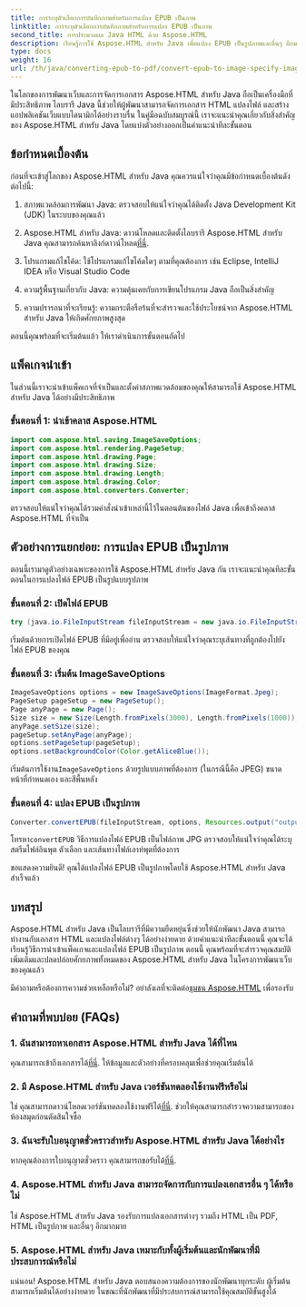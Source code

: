```yaml
---
title: การระบุตัวเลือกการบันทึกภาพสำหรับการแปลง EPUB เป็นภาพ
linktitle: การระบุตัวเลือกการบันทึกภาพสำหรับการแปลง EPUB เป็นภาพ
second_title: การประมวลผล Java HTML ด้วย Aspose.HTML
description: เรียนรู้การใช้ Aspose.HTML สำหรับ Java เพื่อแปลง EPUB เป็นรูปภาพและอื่นๆ อีกมากมาย สำรวจคำแนะนำทีละขั้นตอนของเรา #การพัฒนา Java #การพัฒนาเว็บ #การแปลงเอกสาร
type: docs
weight: 16
url: /th/java/converting-epub-to-pdf/convert-epub-to-image-specify-image-save-options/
---
```


ในโลกของการพัฒนาเว็บและการจัดการเอกสาร Aspose.HTML สำหรับ Java ถือเป็นเครื่องมือที่มีประสิทธิภาพ ไลบรารี Java นี้ช่วยให้ผู้พัฒนาสามารถจัดการเอกสาร HTML แปลงไฟล์ และสร้างแอปพลิเคชันเว็บแบบไดนามิกได้อย่างราบรื่น ในคู่มือฉบับสมบูรณ์นี้ เราจะแนะนำคุณเกี่ยวกับสิ่งสำคัญของ Aspose.HTML สำหรับ Java โดยแบ่งตัวอย่างออกเป็นคำแนะนำทีละขั้นตอน

## ข้อกำหนดเบื้องต้น

ก่อนที่จะเข้าสู่โลกของ Aspose.HTML สำหรับ Java คุณควรแน่ใจว่าคุณมีข้อกำหนดเบื้องต้นดังต่อไปนี้:

1. สภาพแวดล้อมการพัฒนา Java: ตรวจสอบให้แน่ใจว่าคุณได้ติดตั้ง Java Development Kit (JDK) ในระบบของคุณแล้ว

2. Aspose.HTML สำหรับ Java: ดาวน์โหลดและติดตั้งไลบรารี Aspose.HTML สำหรับ Java คุณสามารถค้นหาลิงก์ดาวน์โหลด[ที่นี่](https://releases.aspose.com/html/java/).

3. โปรแกรมแก้ไขโค้ด: ใช้โปรแกรมแก้ไขโค้ดใดๆ ตามที่คุณต้องการ เช่น Eclipse, IntelliJ IDEA หรือ Visual Studio Code

4. ความรู้พื้นฐานเกี่ยวกับ Java: ความคุ้นเคยกับการเขียนโปรแกรม Java ถือเป็นสิ่งสำคัญ

5. ความปรารถนาที่จะเรียนรู้: ความกระตือรือร้นที่จะสำรวจและใช้ประโยชน์จาก Aspose.HTML สำหรับ Java ให้เกิดศักยภาพสูงสุด

ตอนนี้คุณพร้อมที่จะเริ่มต้นแล้ว ให้เราดำเนินการขั้นตอนถัดไป

## แพ็คเกจนำเข้า

ในส่วนนี้เราจะนำเข้าแพ็คเกจที่จำเป็นและตั้งค่าสภาพแวดล้อมของคุณให้สามารถใช้ Aspose.HTML สำหรับ Java ได้อย่างมีประสิทธิภาพ 

### ขั้นตอนที่ 1: นำเข้าคลาส Aspose.HTML

```java
import com.aspose.html.saving.ImageSaveOptions;
import com.aspose.html.rendering.PageSetup;
import com.aspose.html.drawing.Page;
import com.aspose.html.drawing.Size;
import com.aspose.html.drawing.Length;
import com.aspose.html.drawing.Color;
import com.aspose.html.converters.Converter;
```

ตรวจสอบให้แน่ใจว่าคุณได้รวมคำสั่งนำเข้าเหล่านี้ไว้ในตอนต้นของไฟล์ Java เพื่อเข้าถึงคลาส Aspose.HTML ที่จำเป็น

## ตัวอย่างการแยกย่อย: การแปลง EPUB เป็นรูปภาพ

ตอนนี้เรามาดูตัวอย่างเฉพาะของการใช้ Aspose.HTML สำหรับ Java กัน เราจะแนะนำคุณทีละขั้นตอนในการแปลงไฟล์ EPUB เป็นรูปแบบรูปภาพ

### ขั้นตอนที่ 2: เปิดไฟล์ EPUB

```java
try (java.io.FileInputStream fileInputStream = new java.io.FileInputStream(Resources.input("input.epub"))) {
```

เริ่มต้นด้วยการเปิดไฟล์ EPUB ที่มีอยู่เพื่ออ่าน ตรวจสอบให้แน่ใจว่าคุณระบุเส้นทางที่ถูกต้องไปยังไฟล์ EPUB ของคุณ

### ขั้นตอนที่ 3: เริ่มต้น ImageSaveOptions

```java
ImageSaveOptions options = new ImageSaveOptions(ImageFormat.Jpeg);
PageSetup pageSetup = new PageSetup();
Page anyPage = new Page();
Size size = new Size(Length.fromPixels(3000), Length.fromPixels(1000));
anyPage.setSize(size);
pageSetup.setAnyPage(anyPage);
options.setPageSetup(pageSetup);
options.setBackgroundColor(Color.getAliceBlue());
```

 เริ่มต้นการใช้งาน`ImageSaveOptions` ด้วยรูปแบบภาพที่ต้องการ (ในกรณีนี้คือ JPEG) ขนาดหน้าที่กำหนดเอง และสีพื้นหลัง

### ขั้นตอนที่ 4: แปลง EPUB เป็นรูปภาพ

```java
Converter.convertEPUB(fileInputStream, options, Resources.output("output.jpg"));
```

 โทรหา`convertEPUB` วิธีการแปลงไฟล์ EPUB เป็นไฟล์ภาพ JPG ตรวจสอบให้แน่ใจว่าคุณได้ระบุสตรีมไฟล์อินพุต ตัวเลือก และเส้นทางไฟล์เอาท์พุตที่ต้องการ

ขอแสดงความยินดี! คุณได้แปลงไฟล์ EPUB เป็นรูปภาพโดยใช้ Aspose.HTML สำหรับ Java สำเร็จแล้ว

## บทสรุป

Aspose.HTML สำหรับ Java เป็นไลบรารีที่มีความยืดหยุ่นซึ่งช่วยให้นักพัฒนา Java สามารถทำงานกับเอกสาร HTML และแปลงไฟล์ต่างๆ ได้อย่างง่ายดาย ด้วยคำแนะนำทีละขั้นตอนนี้ คุณจะได้เรียนรู้วิธีการนำเข้าแพ็คเกจและแปลงไฟล์ EPUB เป็นรูปภาพ ตอนนี้ คุณพร้อมที่จะสำรวจคุณสมบัติเพิ่มเติมและปลดปล่อยศักยภาพทั้งหมดของ Aspose.HTML สำหรับ Java ในโครงการพัฒนาเว็บของคุณแล้ว

 มีคำถามหรือต้องการความช่วยเหลือหรือไม่? อย่าลังเลที่จะติดต่อ[ชุมชน Aspose.HTML](https://forum.aspose.com/) เพื่อรองรับ

## คำถามที่พบบ่อย (FAQs)

### 1. ฉันสามารถหาเอกสาร Aspose.HTML สำหรับ Java ได้ที่ไหน

 คุณสามารถเข้าถึงเอกสารได้[ที่นี่](https://reference.aspose.com/html/java/). ให้ข้อมูลและตัวอย่างที่ครอบคลุมเพื่อช่วยคุณเริ่มต้นได้

### 2. มี Aspose.HTML สำหรับ Java เวอร์ชันทดลองใช้งานฟรีหรือไม่

 ใช่ คุณสามารถดาวน์โหลดเวอร์ชันทดลองใช้งานฟรีได้[ที่นี่](https://releases.aspose.com/). ช่วยให้คุณสามารถสำรวจความสามารถของห้องสมุดก่อนตัดสินใจซื้อ

### 3. ฉันจะรับใบอนุญาตชั่วคราวสำหรับ Aspose.HTML สำหรับ Java ได้อย่างไร

 หากคุณต้องการใบอนุญาตชั่วคราว คุณสามารถขอรับได้[ที่นี่](https://purchase.aspose.com/temporary-license/).

### 4. Aspose.HTML สำหรับ Java สามารถจัดการกับการแปลงเอกสารอื่น ๆ ได้หรือไม่

ใช่ Aspose.HTML สำหรับ Java รองรับการแปลงเอกสารต่างๆ รวมถึง HTML เป็น PDF, HTML เป็นรูปภาพ และอื่นๆ อีกมากมาย

### 5. Aspose.HTML สำหรับ Java เหมาะกับทั้งผู้เริ่มต้นและนักพัฒนาที่มีประสบการณ์หรือไม่

แน่นอน! Aspose.HTML สำหรับ Java ตอบสนองความต้องการของนักพัฒนาทุกระดับ ผู้เริ่มต้นสามารถเริ่มต้นได้อย่างง่ายดาย ในขณะที่นักพัฒนาที่มีประสบการณ์สามารถใช้คุณสมบัติขั้นสูงได้